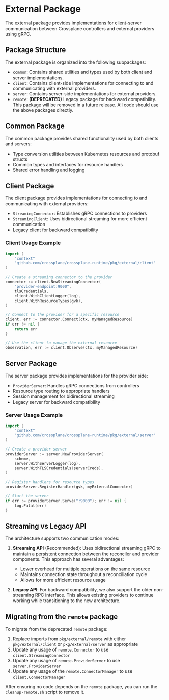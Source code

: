 # External Package

The external package provides implementations for client-server communication between Crossplane controllers and external providers using gRPC.

## Package Structure

The external package is organized into the following subpackages:

- `common`: Contains shared utilities and types used by both client and server implementations.
- `client`: Contains client-side implementations for connecting to and communicating with external providers.
- `server`: Contains server-side implementations for external providers.
- `remote`: **(DEPRECATED)** Legacy package for backward compatibility. This package will be removed in a future release. All code should use the above packages directly.

## Common Package

The common package provides shared functionality used by both clients and servers:

- Type conversion utilities between Kubernetes resources and protobuf structs
- Common types and interfaces for resource handlers
- Shared error handling and logging

## Client Package

The client package provides implementations for connecting to and communicating with external providers:

- `StreamingConnector`: Establishes gRPC connections to providers
- `StreamingClient`: Uses bidirectional streaming for more efficient communication
- Legacy client for backward compatibility

### Client Usage Example

```go
import (
    "context"
    "github.com/crossplane/crossplane-runtime/pkg/external/client"
)

// Create a streaming connector to the provider
connector := client.NewStreamingConnector(
    "provider-endpoint:9000", 
    tlsCredentials,
    client.WithClientLogger(log),
    client.WithResourceTypes(gvk),
)

// Connect to the provider for a specific resource
client, err := connector.Connect(ctx, myManagedResource)
if err != nil {
    return err
}

// Use the client to manage the external resource
observation, err := client.Observe(ctx, myManagedResource)
```

## Server Package

The server package provides implementations for the provider side:

- `ProviderServer`: Handles gRPC connections from controllers
- Resource type routing to appropriate handlers
- Session management for bidirectional streaming
- Legacy server for backward compatibility

### Server Usage Example

```go
import (
    "context"
    "github.com/crossplane/crossplane-runtime/pkg/external/server"
)

// Create a provider server
providerServer := server.NewProviderServer(
    scheme,
    server.WithServerLogger(log),
    server.WithTLSCredentials(serverCreds),
)

// Register handlers for resource types
providerServer.RegisterHandler(gvk, myExternalConnecter)

// Start the server
if err := providerServer.Serve(":9000"); err != nil {
    log.Fatal(err)
}
```

## Streaming vs Legacy API

The architecture supports two communication modes:

1. **Streaming API** (Recommended): Uses bidirectional streaming gRPC to maintain a persistent connection between the reconciler and provider components. This approach has several advantages:
   - Lower overhead for multiple operations on the same resource
   - Maintains connection state throughout a reconciliation cycle
   - Allows for more efficient resource usage

2. **Legacy API**: For backward compatibility, we also support the older non-streaming RPC interface. This allows existing providers to continue working while transitioning to the new architecture.

## Migrating from the `remote` package

To migrate from the deprecated `remote` package:

1. Replace imports from `pkg/external/remote` with either `pkg/external/client` or `pkg/external/server` as appropriate
2. Update any usage of `remote.Connector` to use `client.StreamingConnector`
3. Update any usage of `remote.ProviderServer` to use `server.ProviderServer`
4. Update any usage of the `remote.ConnectorManager` to use `client.ConnectorManager`

After ensuring no code depends on the `remote` package, you can run the `cleanup-remote.sh` script to remove it.
